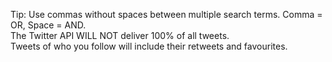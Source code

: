 Tip: Use commas without spaces between multiple search terms. Comma = OR, Space = AND.   
The Twitter API WILL NOT deliver 100% of all tweets.   
Tweets of who you follow will include their retweets and favourites.